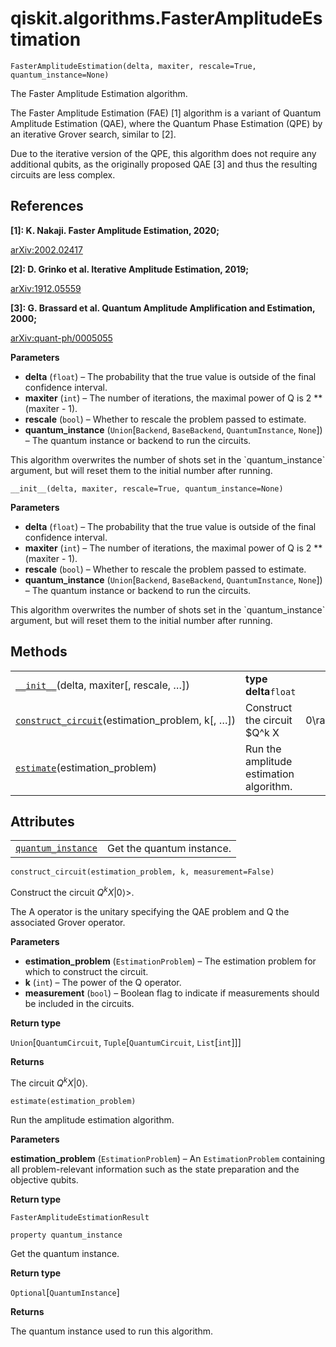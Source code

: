 # qiskit.algorithms.FasterAmplitudeEstimation

<span id="undefined" />

`FasterAmplitudeEstimation(delta, maxiter, rescale=True, quantum_instance=None)`

The Faster Amplitude Estimation algorithm.

The Faster Amplitude Estimation (FAE) \[1] algorithm is a variant of Quantum Amplitude Estimation (QAE), where the Quantum Phase Estimation (QPE) by an iterative Grover search, similar to \[2].

Due to the iterative version of the QPE, this algorithm does not require any additional qubits, as the originally proposed QAE \[3] and thus the resulting circuits are less complex.

## References

**\[1]: K. Nakaji. Faster Amplitude Estimation, 2020;**

[arXiv:2002.02417](https://arxiv.org/pdf/2003.02417.pdf)

**\[2]: D. Grinko et al. Iterative Amplitude Estimation, 2019;**

[arXiv:1912.05559](http://arxiv.org/abs/1912.05559)

**\[3]: G. Brassard et al. Quantum Amplitude Amplification and Estimation, 2000;**

[arXiv:quant-ph/0005055](http://arxiv.org/abs/quant-ph/0005055)

**Parameters**

*   **delta** (`float`) – The probability that the true value is outside of the final confidence interval.
*   **maxiter** (`int`) – The number of iterations, the maximal power of Q is 2 \*\* (maxiter - 1).
*   **rescale** (`bool`) – Whether to rescale the problem passed to estimate.
*   **quantum\_instance** (`Union`\[`Backend`, `BaseBackend`, `QuantumInstance`, `None`]) – The quantum instance or backend to run the circuits.

<Admonition title="Note" type="note">
  This algorithm overwrites the number of shots set in the `quantum_instance` argument, but will reset them to the initial number after running.
</Admonition>

<span id="undefined" />

`__init__(delta, maxiter, rescale=True, quantum_instance=None)`

**Parameters**

*   **delta** (`float`) – The probability that the true value is outside of the final confidence interval.
*   **maxiter** (`int`) – The number of iterations, the maximal power of Q is 2 \*\* (maxiter - 1).
*   **rescale** (`bool`) – Whether to rescale the problem passed to estimate.
*   **quantum\_instance** (`Union`\[`Backend`, `BaseBackend`, `QuantumInstance`, `None`]) – The quantum instance or backend to run the circuits.

<Admonition title="Note" type="note">
  This algorithm overwrites the number of shots set in the `quantum_instance` argument, but will reset them to the initial number after running.
</Admonition>

## Methods

|                                                                                                                                                                                     |                                         |              |
| ----------------------------------------------------------------------------------------------------------------------------------------------------------------------------------- | --------------------------------------- | ------------ |
| [`__init__`](#qiskit.algorithms.FasterAmplitudeEstimation.__init__ "qiskit.algorithms.FasterAmplitudeEstimation.__init__")(delta, maxiter\[, rescale, …])                           | **type delta**`float`                   |              |
| [`construct_circuit`](#qiskit.algorithms.FasterAmplitudeEstimation.construct_circuit "qiskit.algorithms.FasterAmplitudeEstimation.construct_circuit")(estimation\_problem, k\[, …]) | Construct the circuit \$Q^k X           | 0\rangle>\$. |
| [`estimate`](#qiskit.algorithms.FasterAmplitudeEstimation.estimate "qiskit.algorithms.FasterAmplitudeEstimation.estimate")(estimation\_problem)                                     | Run the amplitude estimation algorithm. |              |

## Attributes

|                                                                                                                                                    |                           |
| -------------------------------------------------------------------------------------------------------------------------------------------------- | ------------------------- |
| [`quantum_instance`](#qiskit.algorithms.FasterAmplitudeEstimation.quantum_instance "qiskit.algorithms.FasterAmplitudeEstimation.quantum_instance") | Get the quantum instance. |

<span id="undefined" />

`construct_circuit(estimation_problem, k, measurement=False)`

Construct the circuit $Q^k X |0\rangle>$.

The A operator is the unitary specifying the QAE problem and Q the associated Grover operator.

**Parameters**

*   **estimation\_problem** (`EstimationProblem`) – The estimation problem for which to construct the circuit.
*   **k** (`int`) – The power of the Q operator.
*   **measurement** (`bool`) – Boolean flag to indicate if measurements should be included in the circuits.

**Return type**

`Union`\[`QuantumCircuit`, `Tuple`\[`QuantumCircuit`, `List`\[`int`]]]

**Returns**

The circuit $Q^k X |0\rangle$.

<span id="undefined" />

`estimate(estimation_problem)`

Run the amplitude estimation algorithm.

**Parameters**

**estimation\_problem** (`EstimationProblem`) – An `EstimationProblem` containing all problem-relevant information such as the state preparation and the objective qubits.

**Return type**

`FasterAmplitudeEstimationResult`

<span id="undefined" />

`property quantum_instance`

Get the quantum instance.

**Return type**

`Optional`\[`QuantumInstance`]

**Returns**

The quantum instance used to run this algorithm.

